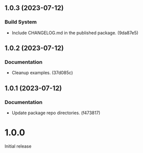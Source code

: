 ## 1.0.3 (2023-07-12)

### Build System

- Include CHANGELOG.md in the published package. (9da87e5)

## 1.0.2 (2023-07-12)

### Documentation

- Cleanup examples. (37d085c)

## 1.0.1 (2023-07-12)

### Documentation

- Update package repo directories. (f473817)

# 1.0.0

Initial release
